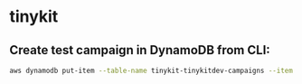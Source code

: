 # tinykit

## Create test campaign in DynamoDB from CLI:

```bash
aws dynamodb put-item --table-name tinykit-tinykitdev-campaigns --item '{"campaign_id": {"S": "test"},"name": {"S": "test campaign"},"reward_s3_key": {"S": ""},"email_template_s3_key": {"S": ""},"thank_you_message": {"S": "Thanks for joining TEST campaign!"}}'
```